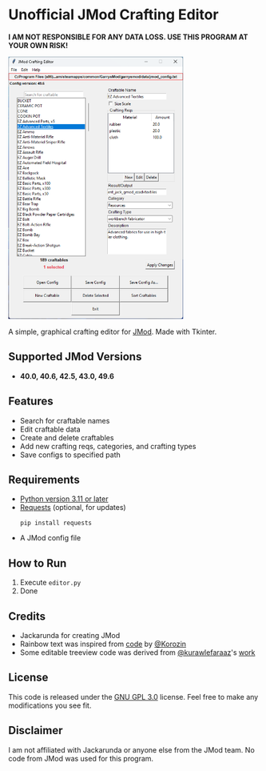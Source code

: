 # Unofficial JMod Crafting Editor
**I AM NOT RESPONSIBLE FOR ANY DATA LOSS. USE THIS PROGRAM AT YOUR OWN RISK!**

<img src="img/editor.png" alt="editor" width="350"/>

A simple, graphical crafting editor for [JMod](https://steamcommunity.com/sharedfiles/filedetails/?id=1919689921). Made with Tkinter.

## Supported JMod Versions
- **40.0, 40.6, 42.5, 43.0, 49.6**

## Features
- Search for craftable names
- Edit craftable data
- Create and delete craftables
- Add new crafting reqs, categories, and crafting types
- Save configs to specified path

## Requirements
- [Python version 3.11 or later](https://www.python.org/downloads/)
- [Requests](https://pypi.org/project/requests/) (optional, for updates)
    ```
    pip install requests
    ```
- A JMod config file

## How to Run
1. Execute `editor.py`
2. Done

## Credits
- Jackarunda for creating JMod
- Rainbow text was inspired from [code](https://github.com/Korozin/Python-Text-Rainbow) by [@Korozin](https://github.com/Korozin)
- Some editable treeview code was derived from [@kurawlefaraaz](https://github.com/kurawlefaraaz)'s [work](https://github.com/kurawlefaraaz/Tk-Themed-Utilities)

## License
This code is released under the [GNU GPL 3.0](https://www.gnu.org/licenses/gpl-3.0.en.html) license. Feel free to make any modifications you see fit.

## Disclaimer
I am not affiliated with Jackarunda or anyone else from the JMod team. No code from JMod was used for this program.
